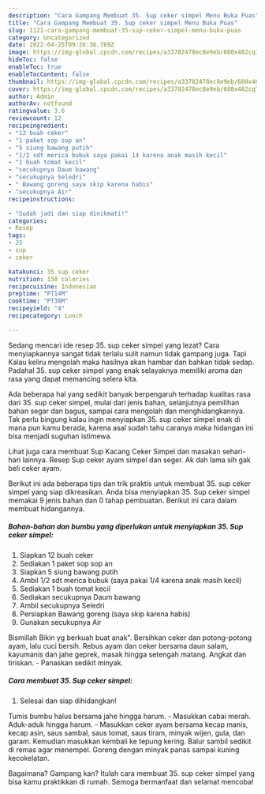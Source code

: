 ```yaml
---
description: "Cara Gampang Membuat 35. Sup ceker simpel Menu Buka Puas"
title: "Cara Gampang Membuat 35. Sup ceker simpel Menu Buka Puas"
slug: 1121-cara-gampang-membuat-35-sup-ceker-simpel-menu-buka-puas
category: Uncategorized
date: 2022-04-25T09:26:36.769Z
image: https://img-global.cpcdn.com/recipes/a33782478ec8e9eb/680x482cq70/35-sup-ceker-simpel-foto-resep-utama.jpg
hideToc: false
enableToc: true
enableTocContent: false
thumbnail: https://img-global.cpcdn.com/recipes/a33782478ec8e9eb/680x482cq70/35-sup-ceker-simpel-foto-resep-utama.jpg
cover: https://img-global.cpcdn.com/recipes/a33782478ec8e9eb/680x482cq70/35-sup-ceker-simpel-foto-resep-utama.jpg
author: Admin
authorAv: notfound
ratingvalue: 3.6
reviewcount: 12
recipeingredient:
- "12 buah ceker"
- "1 paket sop sop an"
- "5 siung bawang putih"
- "1/2 sdt merica bubuk saya pakai 14 karena anak masih kecil"
- "1 buah tomat kecil"
- "secukupnya Daum bawang"
- "secukupnya Seledri"
- " Bawang goreng saya skip karena habis"
- "secukupnya Air"
recipeinstructions:

- "Sudah jadi dan siap dinikmati!"
categories:
- Resep
tags:
- 35
- sup
- ceker

katakunci: 35 sup ceker 
nutrition: 158 calories
recipecuisine: Indonesian
preptime: "PT14M"
cooktime: "PT38M"
recipeyield: "4"
recipecategory: Lunch

---
```



Sedang mencari ide resep 35. sup ceker simpel yang lezat? Cara menyiapkannya sangat tidak terlalu sulit namun tidak gampang juga. Tapi Kalau keliru mengolah maka hasilnya akan hambar dan bahkan tidak sedap. Padahal 35. sup ceker simpel yang enak selayaknya memiliki aroma dan rasa yang dapat memancing selera kita.


Ada beberapa hal yang sedikit banyak berpengaruh terhadap kualitas rasa dari 35. sup ceker simpel, mulai dari jenis bahan, selanjutnya pemilihan bahan segar dan bagus, sampai cara mengolah dan menghidangkannya. Tak perlu bingung kalau ingin menyiapkan 35. sup ceker simpel enak di mana pun kamu berada, karena asal sudah tahu caranya maka hidangan ini bisa menjadi suguhan istimewa.

Lihat juga cara membuat Sup Kacang Ceker Simpel dan masakan sehari-hari lainnya. Resep Sup ceker ayam simpel dan seger. Ak dah lama sih gak beli ceker ayam.


Berikut ini ada beberapa tips dan trik praktis untuk membuat 35. sup ceker simpel yang siap dikreasikan. Anda bisa menyiapkan 35. Sup ceker simpel memakai 9 jenis bahan dan 0 tahap pembuatan. Berikut ini cara dalam membuat hidangannya.

<!--inarticleads1-->

##### Bahan-bahan dan bumbu yang diperlukan untuk menyiapkan 35. Sup ceker simpel:

1. Siapkan 12 buah ceker
1. Sediakan 1 paket sop sop an
1. Siapkan 5 siung bawang putih
1. Ambil 1/2 sdt merica bubuk (saya pakai 1/4 karena anak masih kecil)
1. Sediakan 1 buah tomat kecil
1. Sediakan secukupnya Daum bawang
1. Ambil secukupnya Seledri
1. Persiapkan  Bawang goreng (saya skip karena habis)
1. Gunakan secukupnya Air


Bismillah Bikin yg berkuah buat anak&#34;. Bersihkan ceker dan potong-potong ayam, lalu cuci bersih. Rebus ayam dan ceker bersama daun salam, kayumanis dan jahe geprek, masak hingga setengah matang. Angkat dan tiriskan. - Panaskan sedikit minyak. 

<!--inarticleads2-->

##### Cara membuat 35. Sup ceker simpel:


1. Selesai dan siap dihidangkan!

Tumis bumbu halus bersama jahe hingga harum. - Masukkan cabai merah. Aduk-aduk hingga harum. - Masukkan ceker ayam bersama kecap manis, kecap asin, saus sambal, saus tomat, saus tiram, minyak wijen, gula, dan garam. Kemudian masukkan kembali ke tepung kering. Balur sambil sedikit di remas agar menempel. Goreng dengan minyak panas sampai kuning kecokelatan. 

Bagaimana? Gampang kan? Itulah cara membuat 35. sup ceker simpel yang bisa kamu praktikkan di rumah. Semoga bermanfaat dan selamat mencoba!
